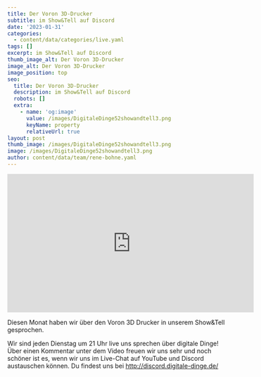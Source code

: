 ```yaml
---
title: Der Voron 3D-Drucker
subtitle: im Show&Tell auf Discord
date: '2023-01-31'
categories:
  - content/data/categories/live.yaml
tags: []
excerpt: im Show&Tell auf Discord
thumb_image_alt: Der Voron 3D-Drucker
image_alt: Der Voron 3D-Drucker
image_position: top
seo:
  title: Der Voron 3D-Drucker
  description: im Show&Tell auf Discord
  robots: []
  extra:
    - name: 'og:image'
      value: /images/DigitaleDinge52showandtell3.png
      keyName: property
      relativeUrl: true
layout: post
thumb_image: /images/DigitaleDinge52showandtell3.png
image: /images/DigitaleDinge52showandtell3.png
author: content/data/team/rene-bohne.yaml
---
```

<iframe width="560" height="315"
src="https://www.youtube-nocookie.com/embed/RKecjfce14Q?modestbranding=1"
frameborder="0" allow="accelerometer; autoplay; encrypted-media;
gyroscope; picture-in-picture" allowfullscreen>\\\</iframe>

Diesen Monat haben wir über den Voron 3D Drucker in unserem Show&Tell gesprochen. 

Wir sind jeden Dienstag um 21 Uhr live uns sprechen über digitale Dinge! Über einen Kommentar unter dem Video freuen wir uns sehr und noch schöner ist es, wenn wir uns im Live-Chat auf YouTube und Discord austauschen können. Du findest uns bei http://discord.digitale-dinge.de/

